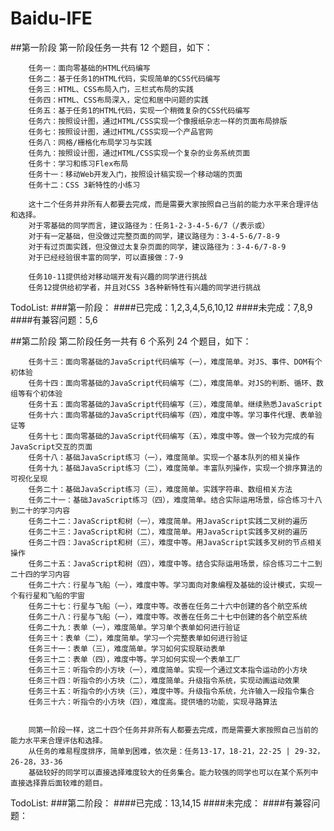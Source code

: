 # Baidu-IFE
##第一阶段
       第一阶段任务一共有 12 个题目，如下：

        任务一：面向零基础的HTML代码编写
        任务二：基于任务1的HTML代码，实现简单的CSS代码编写
        任务三：HTML、CSS布局入门，三栏式布局的实践
        任务四：HTML、CSS布局深入，定位和居中问题的实践
        任务五：基于任务1的HTML代码，实现一个稍微复杂的CSS代码编写
        任务六：按照设计图，通过HTML/CSS实现一个像报纸杂志一样的页面布局排版
        任务七：按照设计图，通过HTML/CSS实现一个产品官网
        任务八：网格/栅格化布局学习与实践
        任务九：按照设计图，通过HTML/CSS实现一个复杂的业务系统页面
        任务十：学习和练习Flex布局
        任务十一：移动Web开发入门，按照设计稿实现一个移动端的页面
        任务十二：CSS 3新特性的小练习

        这十二个任务并非所有人都要去完成，而是需要大家按照自己当前的能力水平来合理评估和选择。
        对于零基础的同学而言，建议路径为：任务1-2-3-4-5-6/7（/表示或）
        对于有一定基础，但没做过完整页面的同学，建议路径为：3-4-5-6/7-8-9
        对于有过页面实践，但没做过太复杂页面的同学，建议路径为：3-4-6/7-8-9
        对于已经经验很丰富的同学，可以直接做：7-9

        任务10-11提供给对移动端开发有兴趣的同学进行挑战
        任务12提供给初学者，并且对CSS 3各种新特性有兴趣的同学进行挑战

TodoList:
###第一阶段：
####已完成：1,2,3,4,5,6,10,12
####未完成：7,8,9
####有兼容问题：5,6

##第二阶段
       第二阶段任务一共有 6 个系列 24 个题目，如下：

        任务十三：面向零基础的JavaScript代码编写（一），难度简单。对JS、事件、DOM有个初体验
        任务十四：面向零基础的JavaScript代码编写（二），难度简单。对JS的判断、循环、数组等有个初体验
        任务十五：面向零基础的JavaScript代码编写（三），难度简单。继续熟悉JavaScript
        任务十六：面向零基础的JavaScript代码编写（四），难度中等。学习事件代理、表单验证等
        任务十七：面向零基础的JavaScript代码编写（五），难度中等。做一个较为完成的有JavaScript交互的页面
        任务十八：基础JavaScript练习（一），难度简单。实现一个基本队列的相关操作
        任务十九：基础JavaScript练习（二），难度简单。丰富队列操作，实现一个排序算法的可视化呈现
        任务二十：基础JavaScript练习（三），难度简单。实践字符串、数组相关方法
        任务二十一：基础JavaScript练习（四），难度简单。结合实际运用场景，综合练习十八到二十的学习内容
        任务二十二：JavaScript和树（一），难度简单。用JavaScript实践二叉树的遍历
        任务二十三：JavaScript和树（二），难度简单。用JavaScript实践多叉树的遍历
        任务二十四：JavaScript和树（三），难度中等。用JavaScript实践多叉树的节点相关操作
        任务二十五：JavaScript和树（四），难度中等。结合实际运用场景，综合练习二十二到二十四的学习内容
        任务二十六：行星与飞船（一），难度中等。学习面向对象编程及基础的设计模式，实现一个有行星和飞船的宇宙
        任务二十七：行星与飞船（一），难度中等。改善在任务二十六中创建的各个航空系统
        任务二十八：行星与飞船（一），难度中等。改善在任务二十七中创建的各个航空系统
        任务二十九：表单（一），难度简单。学习单个表单如何进行验证
        任务三十：表单（二），难度简单。学习一个完整表单如何进行验证
        任务三十一：表单（三），难度简单。学习如何实现联动表单
        任务三十二：表单（四），难度中等。学习如何实现一个表单工厂
        任务三十三：听指令的小方块（一），难度简单。实现一个通过文本指令运动的小方块
        任务三十四：听指令的小方块（二），难度简单。升级指令系统，实现动画运动效果
        任务三十五：听指令的小方块（三），难度中等。升级指令系统，允许输入一段指令集合
        任务三十六：听指令的小方块（四），难度高。提供墙的功能，实现寻路算法


        同第一阶段一样，这二十四个任务并非所有人都要去完成，而是需要大家按照自己当前的能力水平来合理评估和选择。
        从任务的难易程度排序，简单到困难，依次是：任务13-17，18-21，22-25 | 29-32，26-28，33-36
        基础较好的同学可以直接选择难度较大的任务集合。能力较强的同学也可以在某个系列中直接选择靠后面较难的题目。

TodoList:
###第二阶段：
####已完成：13,14,15
####未完成：
####有兼容问题： 
